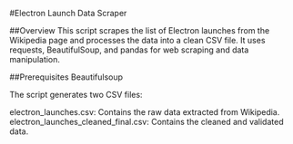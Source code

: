 #Electron Launch Data Scraper

##Overview
This script scrapes the list of Electron launches from the Wikipedia page and processes the data into a clean CSV file. It uses requests, BeautifulSoup, and pandas for web scraping and data manipulation.

##Prerequisites
Beautifulsoup

The script generates two CSV files:

electron_launches.csv: Contains the raw data extracted from Wikipedia.
electron_launches_cleaned_final.csv: Contains the cleaned and validated data.
